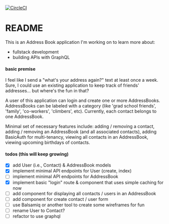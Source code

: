 [![CircleCI](https://circleci.com/gh/cmhnk/snail.svg?style=shield)](https://circleci.com/gh/cmhnk/snail)

# README

This is an Address Book application I'm working on to learn more about:
- fullstack development
- building APIs with GraphQL


#### basic premise

I feel like I send a "what's your address again?" text at least once a week. Sure, I could use an existing application to keep track of friends' addresses... but where's the fun in that?

A user of this application can login and create one or more AddressBooks. AddressBooks can be labeled with a category (like 'grad school friends', 'family', 'co-workers', 'climbers', etc). Currently, each contact belongs to one AddressBook.

Minimal set of necessary features include: adding / removing a contact, adding / removing an AddressBook (and all associated contacts), adding BasicAuth for multi-tenancy, viewing all contacts in an AddressBook, viewing upcoming birthdays of contacts.


#### todos (this will keep growing)

- [x] add User (i.e., Contact) & AddressBook models
- [x] implement minimal API endpoints for User (create, index)
- [ ] implement minimal API endpoints for AddressBook
- [x] implement basic "login" route & component that uses simple caching for now
- [ ] add component for displaying all contacts / users in an AddressBook
- [ ] add component for create contact / user form
- [ ] use Balsamiq or another tool to create some wireframes for fun
- [ ] rename User to Contact?
- [ ] refactor to use graphql